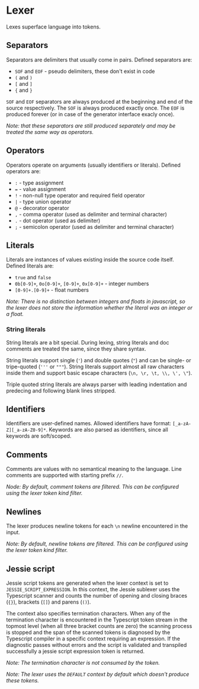 # Lexer

Lexes superface language into tokens.

## Separators

Separators are delimiters that usually come in pairs. Defined separators are:

- `SOF` and `EOF` - pseudo delimiters, these don't exist in code
- `(` and `)`
- `[` and `]`
- `{` and `}`

`SOF` and `EOF` separators are always produced at the beginning and end of the source respectively. The `SOF` is always produced exactly once. The `EOF` is produced forever (or in case of the generator interface exacly once).

_Note: that these separators are still produced separately and may be treated the same way as operators._

## Operators

Operators operate on arguments (usually identifiers or literals). Defined operators are:

- `:` - type assignment
- `=` - value assignment
- `!` - non-null type operator and required field operator
- `|` - type union operator
- `@` - decorator operator
- `,` - comma operator (used as delimiter and terminal character)
- `.` - dot operator (used as delimiter)
- `;` - semicolon operator (used as delimiter and terminal character)

## Literals

Literals are instances of values existing inside the source code itself. Defined literals are:

- `true` and `false`
- `0b[0-9]+`, `0o[0-9]+`, `[0-9]+`, `0x[0-9]+` - integer numbers
- `[0-9]+.[0-9]+` - float numbers

_Note: There is no distinction between integers and floats in javascript, so the lexer does not store the information whether the literal was an integer or a float._

### String literals

String literals are a bit special. During lexing, string literals and doc comments are treated the same, since they share syntax.

String literals support single (`'`) and double quotes (`"`) and can be single- or tripe-quoted (`'''` or `"""`). String literals support almost all raw characters inside them and support basic escape characters (`\n, \r, \t, \\, \', \"`).

Triple quoted string literals are always parser with leading indentation and predecing and following blank lines stripped.

## Identifiers

Identifiers are user-defined names. Allowed identifiers have format: `[_a-zA-Z][_a-zA-Z0-9]*`. Keywords are also parsed as identifiers, since all keywords are soft/scoped.

## Comments

Comments are values with no semantical meaning to the language. Line comments are supported with starting prefix `//`.

_Node: By default, comment tokens are filtered. This can be configured using the lexer token kind filter._

## Newlines

The lexer produces newline tokens for each `\n` newline encountered in the input.

_Note: By default, newline tokens are filtered. This can be configured using the lexer token kind filter._

## Jessie script

Jessie script tokens are generated when the lexer context is set to `JESSIE_SCRIPT_EXPRESSION`. In this context, the Jessie sublexer uses the Typescript scanner and counts the number of opening and closing braces (`{}`), brackets (`[]`) and parens (`()`).

The context also specifies termination characters. When any of the termination character is encountered in the Typescript token stream in the topmost level (when all three bracket counts are zero) the scanning process is stopped and the span of the scanned tokens is diagnosed by the Typescript compiler in a specific context requiring an expression. If the diagnostic passes without errors and the script is validated and transpiled successfully a jessie script expression token is returned.

_Note: The termination character is not consumed by the token._

_Note: The lexer uses the `DEFAULT` context by default which doesn't produce these tokens._
